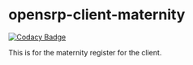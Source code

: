 # opensrp-client-maternity

[![Codacy Badge](https://api.codacy.com/project/badge/Grade/35f53919a4e449f68f4faca310b8c9d0)](https://app.codacy.com/gh/OpenSRP/opensrp-client-maternity?utm_source=github.com&utm_medium=referral&utm_content=OpenSRP/opensrp-client-maternity&utm_campaign=Badge_Grade_Dashboard)

This is for the maternity register for the client. 
